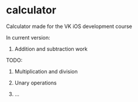 # calculator
Calculator made for the VK iOS development course

In current version:

1. Addition and subtraction work

TODO:

1. Multiplication and division

2. Unary operations

3. ...

